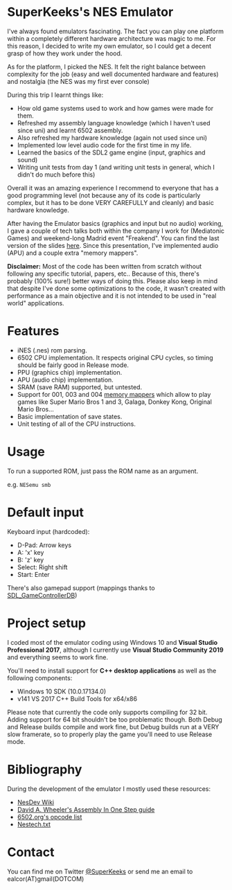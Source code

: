 # SuperKeeks's NES Emulator #

I've always found emulators fascinating. The fact you can play one platform within a completely different hardware architecture was magic to me. For this reason, I decided to write my own emulator, so I could get a decent grasp of how they work under the hood.

As for the platform, I picked the NES. It felt the right balance between complexity for the job (easy and well documented hardware and features) and nostalgia (the NES was my first ever console)

During this trip I learnt things like:

* How old game systems used to work and how games were made for them.
* Refreshed my assembly language knowledge (which I haven't used since uni) and learnt 6502 assembly.
* Also refreshed my hardware knowledge (again not used since uni)
* Implemented low level audio code for the first time in my life.
* Learned the basics of the SDL2 game engine (input, graphics and sound)
* Writing unit tests from day 1 (and writing unit tests in general, which I didn't do much before this)

Overall it was an amazing experience I recommend to everyone that has a good programming level (not because any of its code is particularly complex, but it has to be done VERY CAREFULLY and cleanly) and basic hardware knowledge.

After having the Emulator basics (graphics and input but no audio) working, I gave a couple of tech talks both within the company I work for (Mediatonic Games) and weekend-long Madrid event "Freakend". You can find the last version of the slides [here](https://github.com/SuperKeeks/NESemu/blob/readme/doc/Kike%20Alcor%20-%20Creating%20a%20NES%20emulator%20v2.pdf). Since this presentation, I've implemented audio (APU) and a couple extra "memory mappers".

**Disclaimer:** Most of the code has been written from scratch without following any specific tutorial, papers, etc.. Because of this, there's probably (100% sure!) better ways of doing this. Please also keep in mind that despite I've done some optimizations to the code, it wasn't created with performance as a main objective and it is not intended to be used in "real world" applications.

# Features #

* iNES (.nes) rom parsing.
* 6502 CPU implementation. It respects original CPU cycles, so timing should be fairly good in Release mode.
* PPU (graphics chip) implementation.
* APU (audio chip) implementation.
* SRAM (save RAM) supported, but untested.
* Support for 001, 003 and 004 [memory mappers](https://wiki.nesdev.com/w/index.php/Mapper) which allow to play games like Super Mario Bros 1 and 3, Galaga, Donkey Kong, Original Mario Bros...
* Basic implementation of save states.
* Unit testing of all of the CPU instructions.

# Usage #

To run a supported ROM, just pass the ROM name as an argument.

e.g. `NESemu smb`

# Default input #
Keyboard input (hardcoded):
* D-Pad: Arrow keys
* A: 'x' key
* B: 'z' key
* Select: Right shift
* Start: Enter

There's also gamepad support (mappings thanks to [SDL_GameControllerDB](https://github.com/gabomdq/SDL_GameControllerDB))

# Project setup #

I coded most of the emulator coding using Windows 10 and **Visual Studio Professional 2017**, although I currently use **Visual Studio Community 2019** and everything seems to work fine.

You'll need to install support for **C++ desktop applications** as well as the following components:
* Windows 10 SDK (10.0.17134.0)
* v141 VS 2017 C++ Build Tools for x64/x86

Please note that currently the code only supports compiling for 32 bit. Adding support for 64 bit shouldn't be too problematic though.
Both Debug and Release builds compile and work fine, but Debug builds run at a VERY slow framerate, so to properly play the game you'll need to use Release mode.

# Bibliography #
During the development of the emulator I mostly used these resources:

* [NesDev Wiki](http://wiki.nesdev.com/w/index.php/NES_reference_guide)
* [David A. Wheeler's Assembly In One Step guide](https://dwheeler.com/6502/oneelkruns/asm1step.html)
* [6502.org's opcode list](http://www.6502.org/tutorials/6502opcodes.html)
* [Nestech.txt](https://wiki.nesdev.com/w/index.php/Nestech.txt)

# Contact #
You can find me on Twitter [@SuperKeeks](https://twitter.com/SuperKeeks) or send me an email to ealcor(AT)gmail(DOTCOM)
